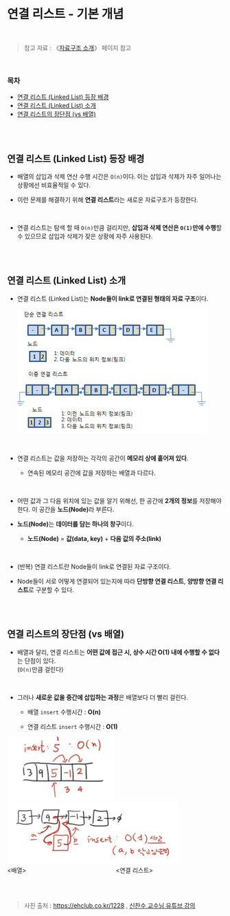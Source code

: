 # 연결 리스트 - 기본 개념

<br/>

> 참고 자료 : 《<a href="https://github.com/SangYoonLee1231/TIL/blob/main/DataStructure/data_structure_introduction.md">자료구조 소개</a>》 페이지 참고

<br/>

### 목차

- <a href="https://github.com/SangYoonLee1231/TIL/blob/main/DataStructure/linked_list_basic.md#%EC%97%B0%EA%B2%B0-%EB%A6%AC%EC%8A%A4%ED%8A%B8-linked-list-%EB%93%B1%EC%9E%A5-%EB%B0%B0%EA%B2%BD">연결 리스트 (Linked List) 등장 배경</a>
- <a href="https://github.com/SangYoonLee1231/TIL/blob/main/DataStructure/linked_list_basic.md#%EC%97%B0%EA%B2%B0-%EB%A6%AC%EC%8A%A4%ED%8A%B8-linked-list-%EC%86%8C%EA%B0%9C">연결 리스트 (Linked List) 소개</a>
- <a href="https://github.com/SangYoonLee1231/TIL/blob/main/DataStructure/linked_list_basic.md#%EC%97%B0%EA%B2%B0-%EB%A6%AC%EC%8A%A4%ED%8A%B8%EC%9D%98-%EC%9E%A5%EB%8B%A8%EC%A0%90-vs-%EB%B0%B0%EC%97%B4">연결 리스트의 장단점 (vs 배열)</a>

<br/><br/>

## 연결 리스트 (Linked List) 등장 배경

- 배열의 삽입과 삭제 연산 수행 시간은 <code>O(n)</code>이다. 이는 삽입과 삭제가 자주 일어나는 상황에선 비효율적일 수 있다.

- 이런 문제를 해결하기 위해 <strong>연결 리스트</strong>라는 새로운 자료구조가 등장한다.

<br/>

- 연결 리스트는 탐색 할 때 <code>O(n)</code>만큼 걸리지만, <strong>삽입과 삭제 연산은 <code>O(1)</code>만에 수행</strong>할 수 있으므로 삽입과 삭제가 잦은 상황에 자주 사용된다.

<br/><br/>

## 연결 리스트 (Linked List) 소개

- 연결 리스트 (Linked List)는 <strong>Node들이 link로 연결된 형태의 자료 구조</strong>이다.

  <img src="img/linked_list1.png">

<br/>

- 연결 리스트는 값을 저장하는 각각의 공간이 <strong>메모리 상에 흩어져 있다</strong>.

  - 연속된 메모리 공간에 값을 저장하는 배열과 다르다.

<br/>

- 어떤 값과 그 다음 위치에 있는 값을 알기 위해선, 한 공간에 <strong>2개의 정보</strong>를 저장해야 한다. 이 공간을 <strong>노드(Node)</strong>라 부른다.

- <strong>노드(Node)</strong>는 <strong>데이터를 담는 하나의 창구</strong>이다.

  - <strong>노드(Node)</strong> = <strong>값(data, key)</strong> + <strong>다음 값의 주소(link)</strong>

<br/>

- (반복) 연결 리스트란 Node들이 link로 연결된 자료 구조이다.

- Node들이 서로 어떻게 연결되어 있는지에 따라 <strong>단방향 연결 리스트</strong>, <strong>양방향 연결 리스트</strong>로 구분할 수 있다.

<br/><br/>

## 연결 리스트의 장단점 (vs 배열)

- 배열과 달리, 연결 리스트는 <strong>어떤 값에 접근 시, 상수 시간 O(1) 내에 수행할 수 없다</strong>는 단점이 있다.  
  (<code>O(n)</code>만큼 걸린다)

<br/>

- 그러나 <strong>새로운 값을 중간에 삽입하는 과정</strong>은 배열보다 더 빨리 걸린다.

  - 배열 <code>insert</code> 수행시간 : <strong>O(n)</strong>

  - 연결 리스트 <code>insert</code> 수행시간 : <strong>O(1)</strong>

<img src="img/linked_list2.png" width="250px"> <img src="img/linked_list3.png" width="400px">  
\<배열> &nbsp;&nbsp;&nbsp;&nbsp;&nbsp;&nbsp;&nbsp;&nbsp;&nbsp;&nbsp;&nbsp;&nbsp;&nbsp;&nbsp;&nbsp;&nbsp;&nbsp;&nbsp;&nbsp;&nbsp;&nbsp;&nbsp;&nbsp;&nbsp;&nbsp;&nbsp;&nbsp;&nbsp;&nbsp;&nbsp;&nbsp;&nbsp;&nbsp;&nbsp;&nbsp;&nbsp;&nbsp;&nbsp;&nbsp;&nbsp;&nbsp;&nbsp;&nbsp;&nbsp;&nbsp;&nbsp;&nbsp;&nbsp;&nbsp;&nbsp;&nbsp; \<연결 리스트>

<br/><br/>

> 사진 출처 : https://ehclub.co.kr/1228 , <a href="https://youtu.be/sMpsvA5O0xU">신찬수 교수님 유튜브 강의</a>
